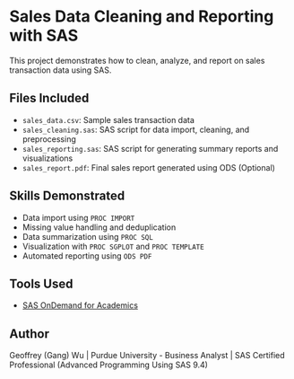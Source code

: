 # Sales Data Cleaning and Reporting with SAS

This project demonstrates how to clean, analyze, and report on sales transaction data using SAS.

## Files Included

- `sales_data.csv`: Sample sales transaction data
- `sales_cleaning.sas`: SAS script for data import, cleaning, and preprocessing
- `sales_reporting.sas`: SAS script for generating summary reports and visualizations
- `sales_report.pdf`: Final sales report generated using ODS (Optional)

## Skills Demonstrated

- Data import using `PROC IMPORT`
- Missing value handling and deduplication
- Data summarization using `PROC SQL`
- Visualization with `PROC SGPLOT` and `PROC TEMPLATE`
- Automated reporting using `ODS PDF`

## Tools Used

- [SAS OnDemand for Academics](https://welcome.oda.sas.com)

## Author

Geoffrey (Gang) Wu | Purdue University - Business Analyst | SAS Certified Professional (Advanced Programming Using SAS 9.4)  
